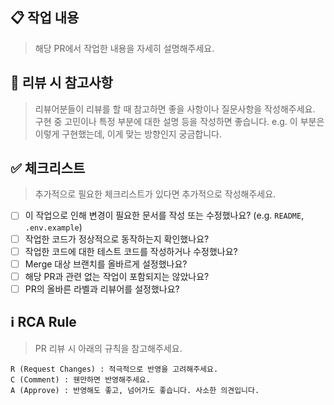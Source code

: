 ## 📋 작업 내용
> 해당 PR에서 작업한 내용을 자세히 설명해주세요.

## 🤝 리뷰 시 참고사항
> 리뷰어분들이 리뷰를 할 때 참고하면 좋을 사항이나 질문사항을 작성해주세요.
> 구현 중 고민이나 특정 부분에 대한 설명 등을 작성하면 좋습니다.
> e.g. 이 부분은 이렇게 구현했는데, 이게 맞는 방향인지 궁금합니다.

## ✅ 체크리스트
> 추가적으로 필요한 체크리스트가 있다면 추가적으로 작성해주세요.
- [ ] 이 작업으로 인해 변경이 필요한 문서를 작성 또는 수정했나요? (e.g. `README`, `.env.example`)
- [ ] 작업한 코드가 정상적으로 동작하는지 확인했나요?
- [ ] 작업한 코드에 대한 테스트 코드를 작성하거나 수정했나요?
- [ ] Merge 대상 브랜치를 올바르게 설정했나요?
- [ ] 해당 PR과 관련 없는 작업이 포함되지는 않았나요?
- [ ] PR의 올바른 라벨과 리뷰어를 설정했나요?
## ℹ️ RCA Rule
> PR 리뷰 시 아래의 규칙을 참고해주세요.
```
R (Request Changes) : 적극적으로 반영을 고려해주세요.
C (Comment) : 웬만하면 반영해주세요.
A (Approve) : 반영해도 좋고, 넘어가도 좋습니다. 사소한 의견입니다.
```
